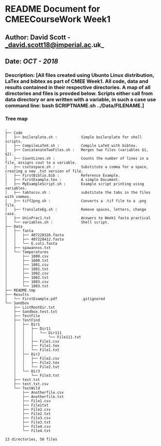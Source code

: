 # README Document for CMEECourseWork Week1
## Author: David Scott - _david.scott18@imperial.ac.uk_
## Date: _OCT - 2018_

### Description: [All files created using Ubunto Linux distribution, LaTex and bibtex as part of CMEE Week1. All code, data and results contained in their respective directories. A map of all directories and files is provded below. Scripts either call from data directory or are written with a variable, in such a case use command line: bash SCRIPTNAME.sh ../Data/FILENAME.]

### Tree map
```
.
├── Code
│   ├── boilerplate.sh :           Simple boilerplate for shell scripts.
│   ├── CompileLaTeX.sh :          Compile LaTeX with bibtex.
│   ├── ConcatenateTwoFiles.sh :   Merges two files (variables $1, $2).
│   ├── CountLines.sh :            Counts the number of lines in a file, assigns cout to a variable.
│   ├── csvtospace.sh :            Substitute a comma for a space, creating a new .txt version of file. 
│   ├── FirstBiblio.bib :          Reference Example.
│   ├── FirstExample.tex :         A simple Document.
│   ├── MyExampleScript.sh :       Example script printing using variables.
│   ├── tabtocsv.sh :              substitute the tabs in the files with commas.
│   ├── tiff2png.sh :              Converts a .tif file to a .png file.
│   ├── TranslateEg.sh :           Remove spaces, letters, change case.
│   ├── UnixPrac1.txt              Answers to Week1 fasta practical 
│   └── variables.sh :             Shell script. 
├── Data
│   ├── fasta
│   │   ├── 407228326.fasta
│   │   ├── 407228412.fasta
│   │   └── E.coli.fasta
│   ├── spawannxs.txt
│   └── Temperatures
│       ├── 1800.csv
│       ├── 1800.txt
│       ├── 1801.csv
│       ├── 1801.txt
│       ├── 1802.csv
│       ├── 1802.txt
│       ├── 1803.csv
│       └── 1803.txt
├── README.tmp                    
├── Results
│   └── FirstExample.pdf           .gitignored
└── Sandbox
    ├── ListRootDir.txt
    ├── Sandbox.test.txt
    ├── TestFile
    ├── TestFind
    │   ├── Dir1
    │   │   ├── Dir11
    │   │   │   └── Dir111
    │   │   │       └── File111.txt
    │   │   ├── File1.csv
    │   │   ├── File1.tex
    │   │   └── File1.txt
    │   ├── Dir2
    │   │   ├── File2.csv
    │   │   ├── File2.tex
    │   │   └── File2.txt
    │   └── Dir3
    │       └── File3.txt
    ├── test.txt
    ├── test.txt.csv
    └── TestWild
        ├── Anotherfile.csv
        ├── Anotherfile.txt
        ├── File1.csv
        ├── File1txt
        ├── File2.csv
        ├── File2.txt
        ├── File3.csv
        ├── File3.txt
        ├── File4.csv
        └── File4.txt

13 directories, 50 files

```
